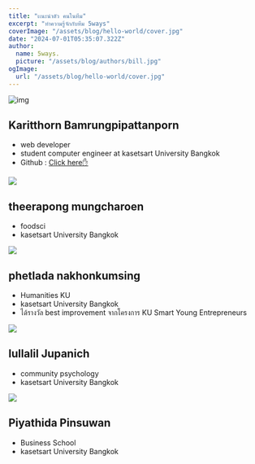 ```yaml
---
title: "เเนะนำตัว คนในทีม"
excerpt: "ทำความรู้จักกับทีม 5ways"
coverImage: "/assets/blog/hello-world/cover.jpg"
date: "2024-07-01T05:35:07.322Z"
author:
  name: 5ways.
  picture: "/assets/blog/authors/bill.jpg"
ogImage:
  url: "/assets/blog/hello-world/cover.jpg"
---
```

![img](https://cdn.discordapp.com/attachments/1258043607802450034/1258044622907768952/8F18BF17-CE5C-4AEA-8248-2D9E51963DF7_1_105_c.jpeg?ex=66869cdb&is=66854b5b&hm=549dc19c13dffc81bb888fdcf4d6163fac1068e0b62bdd657255a3beeb321c1a&)

## Karitthorn Bamrungpipattanporn
 - web developer
 - student computer engineer at kasetsart University Bangkok
 - Github : [Click here✋](https://github.com/karitthorn)

![](https://media.discordapp.net/attachments/1258043607802450034/1258045523806650378/PXL_20240703_130310215.jpg?ex=66869db2&is=66854c32&hm=862b63d46d0d8d8625312946d2e67dc3ef37f2db74b8280f7c3054ac5b680af0&=&format=webp&width=853&height=1137)

## theerapong mungcharoen
 - foodsci
 - kasetsart University Bangkok

![](https://media.discordapp.net/attachments/1258043607802450034/1258047585407471736/IMG_1525.jpg?ex=66869f9d&is=66854e1d&hm=756ec3c7a18c8317175c7be6f6e368ce81c7cb54dff86de423899e9709c83ee0&=&format=webp&width=473&height=629)

## phetlada nakhonkumsing
 - Humanities KU
 - kasetsart University Bangkok
 - ได้รางวัล best improvement จากโครงการ KU Smart Young Entrepreneurs

![](https://media.discordapp.net/attachments/1258043607802450034/1258046149084840037/1691486691076.jpg?ex=66869e47&is=66854cc7&hm=dd160622016c07973a2865797d42f6090fece486dd70d0825c3211b5db21ada6&=&format=webp&width=853&height=1137)

## lullalil Jupanich
 - community psychology
 - kasetsart University Bangkok

![](https://media.discordapp.net/attachments/1258043607802450034/1258047846750355456/0DFCD6BA-7815-45EC-8557-A1633BCA1BA5.jpg?ex=66869fdc&is=66854e5c&hm=8982756ac34c850cd47cf1a4b2da1899b002bb25a8cbb861265fd6c60ac511d5&=&format=webp&width=660&height=1135)

## Piyathida Pinsuwan
- Business School
- kasetsart University Bangkok